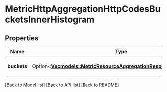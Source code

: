 # MetricHttpAggregationHttpCodesBucketsInnerHistogram

## Properties

Name | Type | Description | Notes
------------ | ------------- | ------------- | -------------
**buckets** | Option<[**Vec<models::MetricResourceAggregationResourcesBucketsInner>**](MetricResourceAggregation_resources_buckets_inner.md)> | Array of unqiue resources | [optional]

[[Back to Model list]](../README.md#documentation-for-models) [[Back to API list]](../README.md#documentation-for-api-endpoints) [[Back to README]](../README.md)


